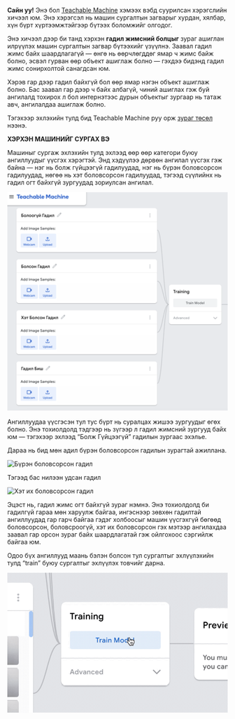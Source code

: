 **Сайн уу!** Энэ бол [Teachable Machine](https://teachablemachine.withgoogle.com/) хэмээх вэбд суурилсан хэрэгслийн хичээл юм. Энэ хэрэгсэл нь машин сургалтын загварыг хурдан, хялбар, хүн бүрт хүртээмжтэйгээр бүтээх боломжийг олгодог.

Энэ хичээл дээр би танд хэрхэн **гадил жимсний болцыг** зураг ашиглан илрүүлэх машин сургалтын загвар бүтээхийг үзүүлнэ. Заавал гадил жимс байх шаардлагагүй — өнгө нь өөрчлөгддөг ямар ч жимс байж болно, эсвэл гурван өөр объект ашиглаж болно — гэхдээ бидэнд гадил жимс сонирхолтой санагдсан юм.

Хэрэв гар дээр гадил байхгүй бол өөр ямар нэгэн объект ашиглаж болно. Бас заавал гар дээр ч байх албагүй, чиний ашиглах гэж буй ангилалд тохирох л бол интернэтээс дурын объектыг зургаар нь татаж авч, ангилалдаа ашиглаж болно.

[comment]: <> (Нэмээд өөр хоёр дасгал хичээл бий — нэг нь **аудио** ашиглан машин сургалтын загвар бүтээх, нөгөө нь **поз** ашиглах хичээл юм.)

Тэгэхээр эхлэхийн тулд бид Teachable Machine руу орж [зураг төсөл](https://teachablemachine.withgoogle.com/train/image) нээнэ.

**ХЭРХЭН МАШИНИЙГ СУРГАХ ВЭ**

Машиныг сургаж эхлэхийн тулд эхлээд өөр өөр категори буюу ангиллуудыг үүсгэх хэрэгтэй. Энд хэдүүлээ дөрвөн ангилал үүсгэх гэж байна — нэг нь болж гүйцээгүй гадилуудад, нэг нь бүрэн боловсорсон гадилуудад, нөгөө нь хэт боловсорсон гадилуудад, тэгээд сүүлийнх нь гадил огт байхгүй зургуудад зориулсан ангилал.

![Машинд сургах ангиллууд](./Images/classes.png)

Ангиллуудаа үүсгэсэн тул тус бүрт нь суралцах жишээ зургуудыг өгөх болно. Энэ тохиолдолд тэдгээр нь зүгээр л гадил жимсний зургууд байх юм — тэгэхээр эхлээд “Болж Гүйцээгүй” гадилын зургаас эхэлье.

Дараа нь бид мөн адил бүрэн боловсорсон гадилын зурагтай ажиллана.

![Бүрэн боловсорсон гадил](./Images/ripe.gif)

Тэгээд бас нилээн удсан гадил

![Хэт их боловсорсон гадил](./Images/too-ripe.gif)

Эцэст нь, гадил жимс огт байхгүй зураг нэмнэ. Энэ тохиолдолд би гадилгүй гараа мөн харуулж байгаа, ингэснээр зөвхөн гадилтай ангиллуудад гар гарч байгаа гэдэг холбоосыг машин үүсгэхгүй бөгөөд боловсорсон, боловсроогүй, хэт их боловсорсон гэх мэтээр ангилахдаа заавал гар орсон зураг байх шаардлагатай гэж ойлгохоос сэргийлж байгаа юм.

Одоо бүх ангиллууд маань бэлэн болсон тул сургалтыг эхлүүлэхийн тулд “train” буюу сургалтыг эхлүүлэх товчийг дарна.

![Сургах товчлуур](./Images/training.gif)

